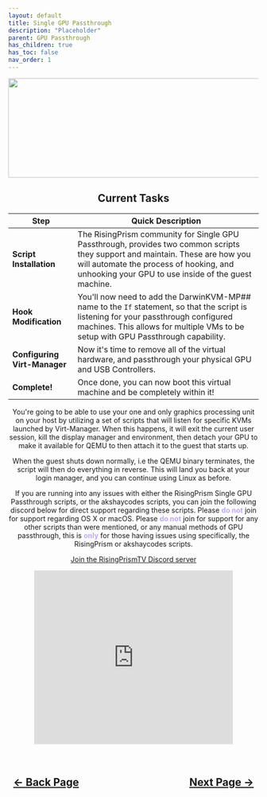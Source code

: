 ```yaml
---
layout: default
title: Single GPU Passthrough
description: "Placeholder"
parent: GPU Passthrough
has_children: true
has_toc: false
nav_order: 1
---
```


<style>
  .navigation-container {
    display: flex;
    justify-content: space-between;
    align-items: center;
    width: 100%;
  }
  
  .nav-button {
    margin: 10px;
  }
</style>

<p align="center">
  <img width="650" height="200" src="../../../../assets/Headers/Header-sGPU-PT.png">
</p>

<h2 align="center">Current Tasks</h2>

| **Step** | **Quick Description** |
| --- | --- |
| **Script Installation** | The RisingPrism community for Single GPU Passthrough, provides two common scripts they support and maintain. These are how you will automate the process of hooking, and unhooking your GPU to use inside of the guest machine. |
| **Hook Modification** | You'll now need to add the DarwinKVM-MP## name to the <code>If</code> statement, so that the script is listening for your passthrough configured machines. This allows for multiple VMs to be setup with GPU Passthrough capability. |
| **Configuring Virt-Manager** | Now it's time to remove all of the virtual hardware, and passthrough your physical GPU and USB Controllers. |
| **Complete!** | Once done, you can now boot this virtual machine and be completely within it! |

<p align="center">You're going to be able to use your one and only graphics processing unit on your host by utilizing a set of scripts that will listen for specific KVMs launched by Virt-Manager. When this happens, it will exit the current user session, kill the display manager and environment, then detach your GPU to make it available for QEMU to then attach it to the guest that starts up.</p>

<p align="center">When the guest shuts down normally, i.e the QEMU binary terminates, the script will then do everything in reverse. This will land you back at your login manager, and you can continue using Linux as before.</p>

<p align="center">If you are running into any issues with either the RisingPrism Single GPU Passthrough scripts, or the akshaycodes scripts, you can join the following discord below for direct support regarding these scripts. Please <span style="color: #bfa6ff;"><b>do not</b></span> join for support regarding OS X or macOS. Please <span style="color: #bfa6ff;"><b>do not</b></span> join for support for any other scripts than were mentioned, or any manual methods of GPU passthrough, this is <span style="color: #bfa6ff;"><b>only</b></span> for those having issues using specifically, the RisingPrism or akshaycodes scripts.</p>

<p align="center">
<a href="https://discord.com/invite/bh4maVc">Join the RisingPrismTV Discord server</a>
</p>

<div style="display: flex; justify-content: center; align-items: center;">
    <iframe src="https://discord.com/widget?id=696488545619279882&theme=dark" width="400" height="350" allowtransparency="true" frameborder="0" sandbox="allow-popups allow-popups-to-escape-sandbox allow-same-origin allow-scripts"></iframe>
</div>

<h2 align="center">
  <br>
  <div class="navigation-container">
    <a class="nav-button" href="../../index">&larr; Back Page</a>
    <a class="nav-button" href="../01-Installation">Next Page &rarr;</a>
  </div>
  <br>
</h2>
